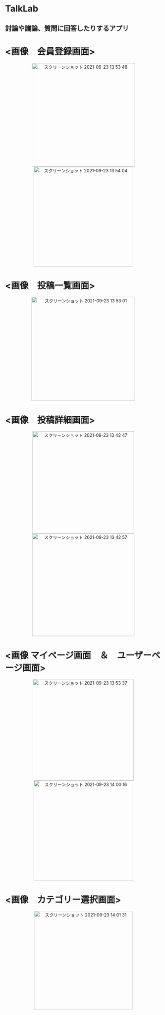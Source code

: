 # TalkLab 
<h2>討論や議論、質問に回答したりするアプリ</h2>


# <画像　会員登録画面>

<div align="center">
<img width="333" alt="スクリーンショット 2021-09-23 13 53 48" src="https://user-images.githubusercontent.com/67153136/134456396-4b820462-e47e-499d-b4f1-15b0163bba3a.png">
<img width="321" alt="スクリーンショット 2021-09-23 13 54 04" src="https://user-images.githubusercontent.com/67153136/134456403-0d884333-b01f-4a80-a690-9bcc0a814374.png">

</div>

# <画像　投稿一覧画面>

<div align="center">
<img width="334" alt="スクリーンショット 2021-09-23 13 53 01" src="https://user-images.githubusercontent.com/67153136/134456973-fb35afdc-2c2b-4539-a028-25c8dfbc12df.png">

</div>

# <画像　投稿詳細画面>

<div align="center">
  <img width="328" alt="スクリーンショット 2021-09-23 13 42 47" src="https://user-images.githubusercontent.com/67153136/134456520-311c4aad-3f73-425c-92b9-31411d002d15.png">

<img width="330" alt="スクリーンショット 2021-09-23 13 42 57" src="https://user-images.githubusercontent.com/67153136/134456460-360c0722-9267-4d53-81c4-b6139c4945c8.png">

</div>

# <画像 マイページ画面　＆　ユーザーページ画面>

<div align="center">
<img width="326" alt="スクリーンショット 2021-09-23 13 53 37" src="https://user-images.githubusercontent.com/67153136/134456580-e1edb98a-6c88-41e0-b1ed-f594a018d644.png">
  <img width="321" alt="スクリーンショット 2021-09-23 14 00 16" src="https://user-images.githubusercontent.com/67153136/134456936-4419bcda-80a2-46ed-a4e1-05cb6c1dcae2.png">


</div>

# <画像　カテゴリー選択画面>

<div align="center">
<img width="318" alt="スクリーンショット 2021-09-23 14 01 31" src="https://user-images.githubusercontent.com/67153136/134456839-cc207162-942f-4f37-bfb6-f95a77a45f9d.png">

</div>
